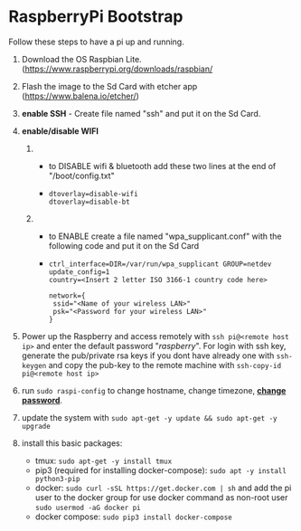 # RaspberryPi Bootstrap

Follow these steps to have a pi up and running.

1. Download the OS Raspbian Lite. (https://www.raspberrypi.org/downloads/raspbian/

2. Flash the image to the Sd Card with etcher app (https://www.balena.io/etcher/)

3. **enable SSH** - Create file named "ssh" and put it on the Sd Card.

4. **enable/disable WIFI**

    1. - to DISABLE wifi & bluetooth add these two lines at the end of  "/boot/config.txt"

       - ```
         dtoverlay=disable-wifi
         dtoverlay=disable-bt
         ```

    2. - to ENABLE create a file named "wpa_supplicant.conf" with the following code and put it on the Sd Card

       - ```
         ctrl_interface=DIR=/var/run/wpa_supplicant GROUP=netdev
         update_config=1
         country=<Insert 2 letter ISO 3166-1 country code here>
         
         network={
          ssid="<Name of your wireless LAN>"
          psk="<Password for your wireless LAN>"
         }
         ```

5. Power up the Raspberry and access remotely with  `ssh pi@<remote host ip>` and enter the default password "*raspberry*". For login with ssh key, generate the pub/private rsa keys if you dont have already one with `ssh-keygen` and copy the pub-key to the remote machine with `ssh-copy-id pi@<remote host ip>` 

6. run `sudo raspi-config` to change hostname, change timezone, <u>**change password**</u>.

7. update the system with `sudo apt-get -y update && sudo apt-get -y upgrade`

8. install this basic packages:
    - tmux:  `sudo apt-get -y install tmux`
    - pip3 (required for installing docker-compose): `sudo apt -y install python3-pip`
    - docker: `sudo curl -sSL https://get.docker.com | sh`
        and add the pi user to the docker group for use docker command as non-root user `sudo usermod -aG docker pi`
    - docker compose:  `sudo pip3 install docker-compose`

